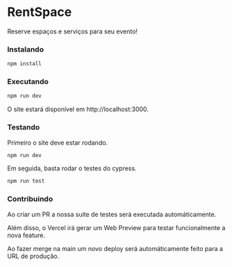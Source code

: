 # RentSpace

Reserve espaços e serviços para seu evento!

### Instalando

```bash
npm install
```

### Executando

```bash
npm run dev
```

O site estará disponível em http://localhost:3000.

### Testando

Primeiro o site deve estar rodando.

```bash
npm run dev
```

Em seguida, basta rodar o testes do cypress.

```bash
npm run test
```

### Contribuindo

Ao criar um PR a nossa suite de testes será executada automáticamente.

Além disso, o Vercel irá gerar um Web Preview para testar
funcionalmente a nova feature.

Ao fazer merge na main um novo deploy será automáticamente feito para a URL de produção.

